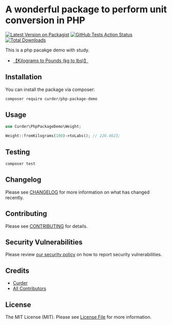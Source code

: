 # A wonderful package to perform unit conversion in PHP

[![Latest Version on Packagist](https://img.shields.io/packagist/v/curder/php-package-demo.svg?style=flat-square)](https://packagist.org/packages/curder/php-package-demo)
[![GitHub Tests Action Status](https://img.shields.io/github/workflow/status/curder/php-package-demo/Tests?label=tests)](https://github.com/curder/php-package-demo/actions?query=workflow%3ATests+branch%3Amaster)
[![Total Downloads](https://img.shields.io/packagist/dt/curder/php-package-demo.svg?style=flat-square)](https://packagist.org/packages/curder/php-package-demo)


This is a php pacakge demo with study.

- [【Kilograms to Pounds (kg to lbs)】](https://www.metric-conversions.org/weight/kilograms-to-pounds.htm)


## Installation

You can install the package via composer:

```bash
composer require curder/php-package-demo
```

## Usage

```php
use Curder\PhpPackageDemo\Weight;

Weight::fromKilograms(100)->toLabs(); // 220.4623;
```

## Testing

```bash
composer test
```

## Changelog

Please see [CHANGELOG](CHANGELOG.md) for more information on what has changed recently.

## Contributing

Please see [CONTRIBUTING](.github/CONTRIBUTING.md) for details.

## Security Vulnerabilities

Please review [our security policy](../../security/policy) on how to report security vulnerabilities.

## Credits

- [Curder](https://github.com/curder)
- [All Contributors](../../contributors)

## License

The MIT License (MIT). Please see [License File](LICENSE.md) for more information.
